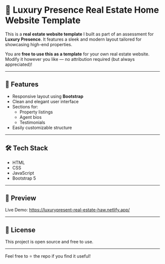 # 🏡 Luxury Presence Real Estate Home Website Template

This is a **real estate website template** I built as part of an assessment for **Luxury Presence**. It features a sleek and modern layout tailored for showcasing high-end properties.

You are **free to use this as a template** for your own real estate website. Modify it however you like — no attribution required (but always appreciated)!

---

## 🚀 Features

- Responsive layout using **Bootstrap**
- Clean and elegant user interface
- Sections for:
  - Property listings
  - Agent bios
  - Testimonials
- Easily customizable structure

---

## 🛠 Tech Stack

- HTML  
- CSS  
- JavaScript  
- Bootstrap 5

---

## 📸 Preview

Live Demo: https://luxurypresent-real-estate-haw.netlify.app/

---

## 📄 License

This project is open source and free to use.

---

Feel free to ⭐ the repo if you find it useful!
